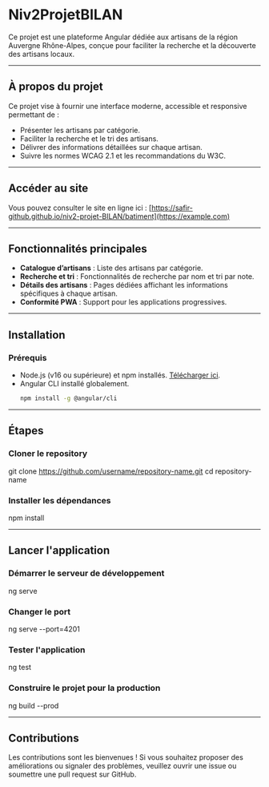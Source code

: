 # Niv2ProjetBILAN

Ce projet est une plateforme Angular dédiée aux artisans de la région Auvergne Rhône-Alpes, conçue pour faciliter la recherche et la découverte des artisans locaux.

---

## À propos du projet

Ce projet vise à fournir une interface moderne, accessible et responsive permettant de :
- Présenter les artisans par catégorie.
- Faciliter la recherche et le tri des artisans.
- Délivrer des informations détaillées sur chaque artisan.
- Suivre les normes WCAG 2.1 et les recommandations du W3C.

---

## Accéder au site

Vous pouvez consulter le site en ligne ici : [https://safir-github.github.io/niv2-projet-BILAN/batiment](https://example.com)

---

## Fonctionnalités principales

- **Catalogue d’artisans** : Liste des artisans par catégorie.  
- **Recherche et tri** : Fonctionnalités de recherche par nom et tri par note.  
- **Détails des artisans** : Pages dédiées affichant les informations spécifiques à chaque artisan.  
- **Conformité PWA** : Support pour les applications progressives.

---

## Installation

### Prérequis

- Node.js (v16 ou supérieure) et npm installés. [Télécharger ici](https://nodejs.org/).  
- Angular CLI installé globalement.  
  ```bash
  npm install -g @angular/cli

---

## Étapes 

### Cloner le repository

git clone https://github.com/username/repository-name.git
cd repository-name

### Installer les dépendances

npm install

---

## Lancer l'application

### Démarrer le serveur de développement 

ng serve

### Changer le port

ng serve --port=4201

### Tester l'application

ng test

### Construire le projet pour la production

ng build --prod

---

## Contributions

Les contributions sont les bienvenues ! Si vous souhaitez proposer des améliorations ou signaler des problèmes, veuillez ouvrir une issue ou soumettre une pull request sur GitHub.